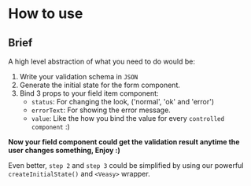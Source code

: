 # How to use

## Brief

A high level abstraction of what you need to do would be:

1. Write your validation schema in `JSON`
1. Generate the initial state for the form component.
1. Bind 3 props to your field item component:
    - `status`: For changing the look, ('normal', 'ok' and 'error')
    - `errorText`: For showing the error message.
    - `value`: Like the how you bind the value for every `controlled component` :)

**Now your field component could get the validation result anytime the user changes something, Enjoy :)**

Even better, `step 2` and `step 3` could be simplified by using our powerful `createInitialState()` and `<Veasy>` wrapper.
